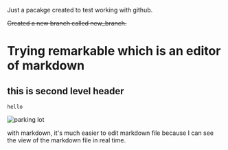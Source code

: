 Just a pacakge created to test working with github.

~~Created a new branch called new_branch.~~

# Trying remarkable which is an editor of markdown

## this is second level header

```hello```

![parking lot](/home/hiro/Pictures/parkinglot17.png  "parking lot")

with markdown, it's much easier to edit markdown file because I can see the view of the markdown file in real time.

